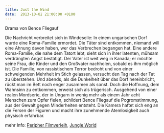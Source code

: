 ```yaml
---
title: Just the Wind
date:  2013-10-02 21:00:00 +0100
---
```


Drama von Bence Fliegauf



Die Nachricht verbreitet sich in Windeseile: In einem ungarischen Dorf
wurde eine Roma-Familie ermordet. Die Täter sind entkommen, niemand will
eine Ahnung davon haben, wer das Verbrechen begangen hat. Eine andere
Roma-Familie, die nahe dem Tatort lebt, sieht sich in ihrer latenten,
mühsam verdrängten Angst bestätigt. Der Vater ist weit weg in Kanada; er
möchte seine Frau, die Kinder und den Großvater nachholen, sobald es ihm
möglich ist. Die Familie, von rassistischem Terror bedroht und von einer
schweigenden Mehrheit im Stich gelassen, versucht den Tag nach der Tat zu
überstehen. Und abends, als die Dunkelheit über das Dorf hereinbricht,
rückt man im Bett noch enger zusammen als sonst. Doch die Hoffnung, dem
Wahnsinn zu entkommen, erweist sich als trügerisch. Ausgehend von einer
realen Mordserie, der in Ungarn in wenig mehr als einem Jahr acht Menschen
zum Opfer fielen, schildert Bence Fliegauf die Pogromstimmung, aus der
Gewalt gegen Minderheiten entsteht. Die Kamera haftet sich eng an die
Fersen der Figuren und macht ihre zunehmende Atemlosigkeit auch physisch
erfahrbar.


mehr Info: <a href="http://www.peripherfilm.de/justthewind/">Peripher
Filmverleih</a>, <a href="http://jungle-world.com/artikel/2013/29/48122.html">Jungle
World</a>

